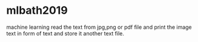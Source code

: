 # mlbath2019
machine learning
read the text from jpg,png or pdf file and print the image text in form of text and store it another text file.
